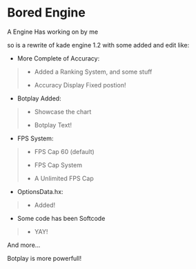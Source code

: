 # Bored Engine

A Engine Has working on by me

so is a rewrite of kade engine 1.2 with some added and edit like:

- More Complete of Accuracy:
 > -  Added a Ranking System, and some stuff
 >
 > - Accuracy Display Fixed postion!

- Botplay Added:
 > - Showcase the chart
 >
 > - Botplay Text!

- FPS System:
 > - FPS Cap 60 (default)
 >
 > - FPS Cap System
 >
 > - A Unlimited FPS Cap

- OptionsData.hx:
 > - Added!

- Some code has been Softcode
 > - YAY!

And more...

Botplay is more powerfull!

